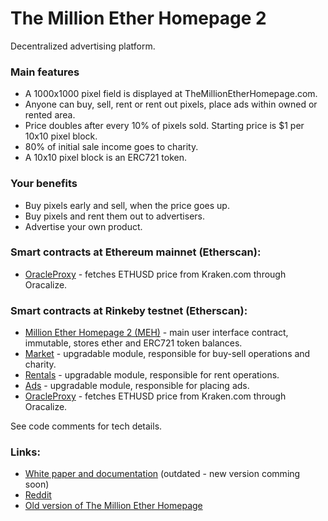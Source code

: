 # The Million Ether Homepage 2
Decentralized advertising platform.

### Main features
- A 1000x1000 pixel field is displayed at TheMillionEtherHomepage.com. 
- Anyone can buy, sell, rent or rent out pixels, place ads within owned or rented area.
- Price doubles after every 10% of pixels sold. Starting price is $1 per 10x10 pixel block.
- 80% of initial sale income goes to charity.
- A 10x10 pixel block is an ERC721 token.

### Your benefits 
- Buy pixels early and sell, when the price goes up.
- Buy pixels and rent them out to advertisers.
- Advertise your own product.

### Smart contracts at Ethereum mainnet (Etherscan):
- [OracleProxy](https://etherscan.io/address/0xbae9368d43e0299dc0280132f2c619ee9697e6e4) - fetches ETHUSD price from Kraken.com through Oracalize.

### Smart contracts at Rinkeby testnet (Etherscan):

- [Million Ether Homepage 2 (MEH)](https://rinkeby.etherscan.io/address/0x355f45a82ef3b2c2ceb634a86edd7600158db21b#code) - main user interface contract, immutable, stores ether and ERC721 token balances.
- [Market](https://rinkeby.etherscan.io/address/0xec4e2f32848c4f3d338e7e296868a10a32042336#code) - upgradable module, responsible for buy-sell operations and charity.
- [Rentals](https://rinkeby.etherscan.io/address/0x5bd303b75eaf596b6af0fd5746563329951768bb#code) - upgradable module, responsible for rent operations.
- [Ads](https://rinkeby.etherscan.io/address/0x11aa617c5d94f6223c6ea5a6fd904b722aab3c75#code) - upgradable module, responsible for placing ads.
- [OracleProxy](https://rinkeby.etherscan.io/address/0xa3a45be10d4ac070435f488920dbbc908c25746f) - fetches ETHUSD price from Kraken.com through Oracalize.

See code comments for tech details.

### Links:

- [White paper and documentation](http://docs.themillionetherhomepage.com/) (outdated - new version comming soon)
- [Reddit](https://www.reddit.com/r/MillionEther/)
- [Old version of The Million Ether Homepage](https://github.com/porobov/MillionEtherHomepage)